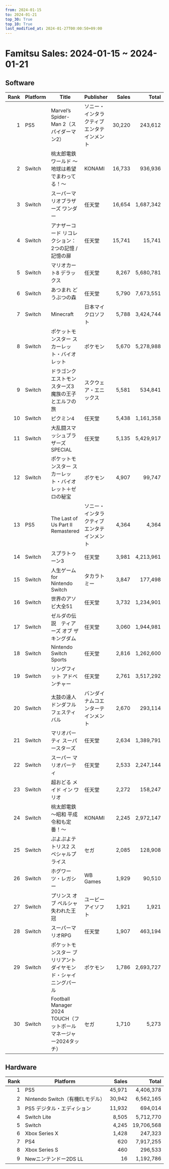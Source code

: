 ```yaml
---
from: 2024-01-15
to: 2024-01-21
top_30: True
top_10: True
last_modified_at: 2024-01-27T00:00:50+09:00
---
```

# Famitsu Sales: 2024-01-15 ~ 2024-01-21
## Software
| Rank | Platform | Title | Publisher | Sales | Total | Rate | New |
| -: | -- | -- | -- | -: | -: | -: | -- |
| 1 | PS5 | Marvel’s Spider-Man 2（スパイダーマン2） | ソニー・インタラクティブエンタテインメント | 30,220 | 243,612 | 40% |  |
| 2 | Switch | 桃太郎電鉄ワールド 〜地球は希望でまわってる！〜 | KONAMI | 16,733 | 936,936 | 20% |  |
| 3 | Switch | スーパーマリオブラザーズ ワンダー | 任天堂 | 16,654 | 1,687,342 | 20% |  |
| 4 | Switch | アナザーコード リコレクション：2つの記憶 / 記憶の扉 | 任天堂 | 15,741 | 15,741 | 40% | **New** |
| 5 | Switch | マリオカート8 デラックス | 任天堂 | 8,267 | 5,680,781 | 20% |  |
| 6 | Switch | あつまれ どうぶつの森 | 任天堂 | 5,790 | 7,673,551 | 20% |  |
| 7 | Switch | Minecraft | 日本マイクロソフト | 5,788 | 3,424,744 | 20% |  |
| 8 | Switch | ポケットモンスター スカーレット・バイオレット | ポケモン | 5,670 | 5,278,988 | 20% |  |
| 9 | Switch | ドラゴンクエストモンスターズ3　魔族の王子とエルフの旅 | スクウェア・エニックス | 5,581 | 534,841 | 20% |  |
| 10 | Switch | ピクミン4 | 任天堂 | 5,438 | 1,161,358 | 20% |  |
| 11 | Switch | 大乱闘スマッシュブラザーズ SPECIAL | 任天堂 | 5,135 | 5,429,917 | 20% |  |
| 12 | Switch | ポケットモンスター スカーレット・バイオレット＋ゼロの秘宝 | ポケモン | 4,907 | 99,747 | 40% |  |
| 13 | PS5 | The Last of Us Part II Remastered | ソニー・インタラクティブエンタテインメント | 4,364 | 4,364 | 40% | **New** |
| 14 | Switch | スプラトゥーン3 | 任天堂 | 3,981 | 4,213,961 | 20% |  |
| 15 | Switch | 人生ゲーム for Nintendo Switch | タカラトミー | 3,847 | 177,498 | 20% |  |
| 16 | Switch | 世界のアソビ大全51 | 任天堂 | 3,732 | 1,234,901 | 20% |  |
| 17 | Switch | ゼルダの伝説　ティアーズ オブ ザ キングダム | 任天堂 | 3,060 | 1,944,981 | 20% |  |
| 18 | Switch | Nintendo Switch Sports | 任天堂 | 2,816 | 1,262,600 | 20% |  |
| 19 | Switch | リングフィット アドベンチャー | 任天堂 | 2,761 | 3,517,292 | 20% |  |
| 20 | Switch | 太鼓の達人 ドンダフルフェスティバル | バンダイナムコエンターテインメント | 2,670 | 293,114 | 20% |  |
| 21 | Switch | マリオパーティ スーパースターズ | 任天堂 | 2,634 | 1,389,791 | 20% |  |
| 22 | Switch | スーパー マリオパーティ | 任天堂 | 2,533 | 2,247,144 | 20% |  |
| 23 | Switch | 超おどる メイド イン ワリオ | 任天堂 | 2,272 | 158,247 | 20% |  |
| 24 | Switch | 桃太郎電鉄 〜昭和 平成 令和も定番！〜 | KONAMI | 2,245 | 2,972,147 | 20% |  |
| 25 | Switch | ぷよぷよテトリス2 スペシャルプライス | セガ | 2,085 | 128,908 | 20% |  |
| 26 | Switch | ホグワーツ・レガシー | WB Games | 1,929 | 90,510 | 20% |  |
| 27 | Switch | プリンス オブ ペルシャ 失われた王冠 | ユービーアイソフト | 1,921 | 1,921 | 60% | **New** |
| 28 | Switch | スーパーマリオRPG | 任天堂 | 1,907 | 463,194 | 20% |  |
| 29 | Switch | ポケットモンスター ブリリアントダイヤモンド・シャイニングパール | ポケモン | 1,786 | 2,693,727 | 20% |  |
| 30 | Switch | Football Manager 2024 TOUCH（フットボールマネージャー2024タッチ） | セガ | 1,710 | 5,273 | 60% |  |

## Hardware
| Rank | Platform | Sales | Total |
| -: | -- | -: | -: |
| 1 | PS5 | 45,971 | 4,406,378 |
| 2 | Nintendo Switch（有機ELモデル） | 30,942 | 6,562,165 |
| 3 | PS5 デジタル・エディション | 11,932 | 694,014 |
| 4 | Switch Lite | 8,505 | 5,712,770 |
| 5 | Switch | 4,245 | 19,706,568 |
| 6 | Xbox Series X | 1,428 | 247,323 |
| 7 | PS4 | 620 | 7,917,255 |
| 8 | Xbox Series S | 460 | 296,533 |
| 9 | Newニンテンドー2DS LL | 16 | 1,192,786 |
